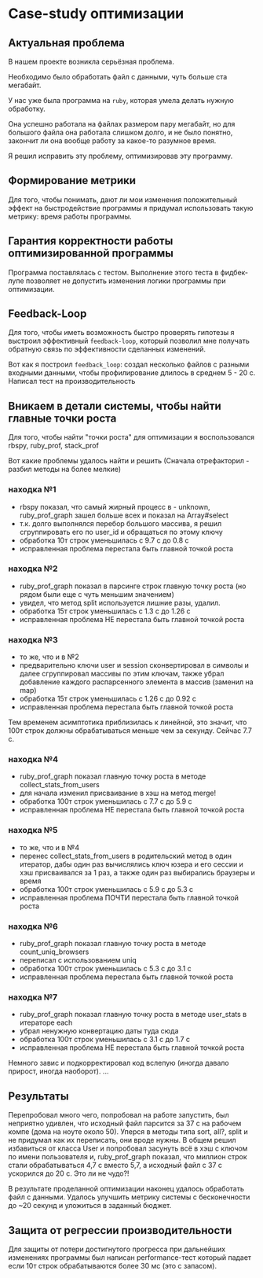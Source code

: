 # Case-study оптимизации

## Актуальная проблема
В нашем проекте возникла серьёзная проблема.

Необходимо было обработать файл с данными, чуть больше ста мегабайт.

У нас уже была программа на `ruby`, которая умела делать нужную обработку.

Она успешно работала на файлах размером пару мегабайт, но для большого файла она работала слишком долго, и не было понятно, закончит ли она вообще работу за какое-то разумное время.

Я решил исправить эту проблему, оптимизировав эту программу.

## Формирование метрики
Для того, чтобы понимать, дают ли мои изменения положительный эффект на быстродействие программы я придумал использовать такую метрику: время работы программы.

## Гарантия корректности работы оптимизированной программы
Программа поставлялась с тестом. Выполнение этого теста в фидбек-лупе позволяет не допустить изменения логики программы при оптимизации.

## Feedback-Loop
Для того, чтобы иметь возможность быстро проверять гипотезы я выстроил эффективный `feedback-loop`, который позволил мне получать обратную связь по эффективности сделанных изменений.

Вот как я построил `feedback_loop`: создал несколько файлов с разными входными данными, чтобы профилирование длилось в среднем 5 - 20 с. Написал тест на производительность

## Вникаем в детали системы, чтобы найти главные точки роста
Для того, чтобы найти "точки роста" для оптимизации я воспользовался rbspy, ruby_prof, stack_prof

Вот какие проблемы удалось найти и решить
(Сначала отрефакторил - разбил методы на более мелкие)

### находка №1
- rbspy показал, что самый жирный процесс в <c function> - unknown, ruby_prof_graph зашел больше всех и показал на Array#select
- т.к. долго выполнялся перебор большого массива, я решил сгруппировать его по user_id и обращаться по этому ключу
- обработка 10т строк уменьшилась с 9.7 с до 0.8 с
- исправленная проблема перестала быть главной точкой роста

### находка №2
- ruby_prof_graph показал в парсинге строк главную точку роста (но рядом были еще с чуть меньшим значением)
- увидел, что метод split используется лишние разы, удалил.
- обработка 15т строк уменьшилась с 1.3 с до 1.26 с
- исправленная проблема НЕ перестала быть главной точкой роста

### находка №3
- то же, что и в №2
- предварительно ключи user и session сконвертировал в символы и далее сгруппировал массивы по этим ключам, также убрал добавление каждого распарсенного элемента в массив (заменил на map) 
- обработка 15т строк уменьшилась с 1.26 с до 0.92 с
- исправленная проблема перестала быть главной точкой роста

Тем временем асимптотика приблизилась к линейной, это значит, что 100т строк должны обрабатываться меньше чем за секунду.
Сейчас 7.7 с.

### находка №4
- ruby_prof_graph показал главную точку роста в методе collect_stats_from_users
- для начала изменил присваивание в хэш на метод merge! 
- обработка 100т строк уменьшилась с 7.7 с до 5.9 с
- исправленная проблема НЕ перестала быть главной точкой роста

### находка №5
- то же, что и в №4
- перенес collect_stats_from_users в родительский метод в один итератор, дабы один раз вычислялись ключ юзера и его сессии и хэш присваивался за 1 раз, а также один раз выбирались браузеры и время
- обработка 100т строк уменьшилась с 5.9 с до 5.3 с
- исправленная проблема ПОЧТИ перестала быть главной точкой роста

### находка №6
- ruby_prof_graph показал главную точку роста в методе count_uniq_browsers
- переписал с использованием uniq
- обработка 100т строк уменьшилась с 5.3 с до 3.1 с
- исправленная проблема перестала быть главной точкой роста

### находка №7
- ruby_prof_graph показал главную точку роста в методе user_stats в итераторе each
- убрал ненужную конвертацию даты туда сюда
- обработка 100т строк уменьшилась с 3.1 с до 1.7 с
- исправленная проблема НЕ перестала быть главной точкой роста

Немного завис и подкорректировал код вслепую (иногда давало прирост, иногда наоборот).
...
## Результаты
Перепробовал много чего, попробовал на работе запустить, был неприятно удивлен, 
что исходный файл парсится за 37 с на рабочем компе (дома на ноуте около 50).
Уперся в методы типа sort, all?, split и не придумал как их переписать, они вроде нужны.
В общем решил избавиться от класса User и попробовал засунуть всё в хэш с ключом по имени пользователя и,
ruby_prof_graph показал, что миллион строк стали обрабатываться 4,7 с вместо 5,7, а исходный файл с 37 с ускорился до 20 с.
Это ли не чудо?!

В результате проделанной оптимизации наконец удалось обработать файл с данными.
Удалось улучшить метрику системы с бесконечности до ~20 секунд и уложиться в заданный бюджет.

## Защита от регрессии производительности
Для защиты от потери достигнутого прогресса при дальнейших изменениях программы был написан performance-тест
который падает если 10т строк обрабатываются более 30 мс (это с запасом).

